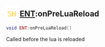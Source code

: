 ## <img src="../../.gitbook/assets/shared.png" width="32" height="32" /> [ENT](../ent/README.md):onPreLuaReload

```lua
void ENT:onPreLuaReload()
```

Called before the lua is reloaded<br>
